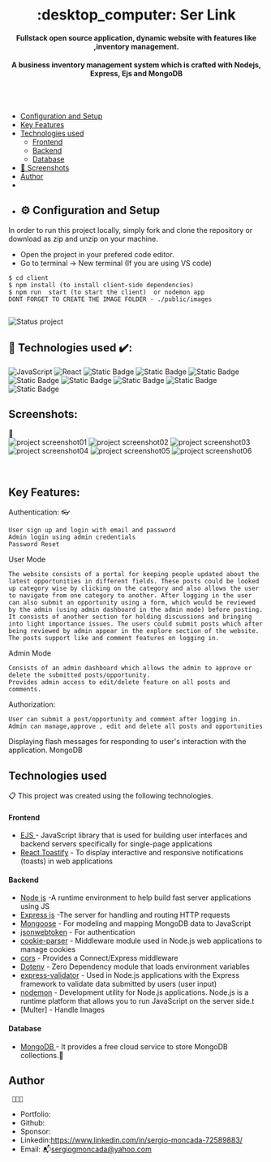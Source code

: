 <h1 align ="center" > :desktop_computer:  Ser Link </h1>
<h4  align ="center"> 
Fullstack open source application, dynamic website with features like ,inventory management.</h4>
 <h4  align ="center">A business inventory management system which is crafted with Nodejs, Express, Ejs and MongoDB</h4>
<br>
<br>

  * [Configuration and Setup](#configuration-and-setup)
  * [Key Features](#key-features)
  * [Technologies used](#technologies-used)
      - [Frontend](#frontend)
      - [Backend](#backend)
      - [Database](#database)
  * [📸 Screenshots](#screenshots)
  * [Author](#author)
  * <br>
  * ## ⚙️ Configuration and Setup

In order to run this project locally, simply fork and clone the repository or download as zip and unzip on your machine.

- Open the project in your prefered code editor.
- Go to terminal -> New terminal (If you are using VS code)

```
$ cd client
$ npm install (to install client-side dependencies)
$ npm run  start (to start the client)  or nodemon app
DONT FORGET TO CREATE THE IMAGE FOLDER - ./public/images
```
```

```
![Status project](https://img.shields.io/badge/STATUS-Finished-GREEN?style=for-the-badge)

##  🔌 Technologies used ✔️:
![JavaScript](https://img.shields.io/badge/JavaScript-007ACC?style=for-the-badge&logo=Javascript&logoColor=white)
![React](https://img.shields.io/badge/Nodejs-20232A?style=for-the-badge&logo=react&logoColor=61DAFB)
![Static Badge](https://img.shields.io/badge/EJS%20-yellow?style=for-the-badge)
![Static Badge](https://img.shields.io/badge/helmets-black?style=for-the-badge)
![Static Badge](https://img.shields.io/badge/%20Bootstrap-lightblue?style=for-the-badge)
![Static Badge](https://img.shields.io/badge/mongoDB%20-aqua?style=for-the-badge)
![Static Badge](https://img.shields.io/badge/mongoose-purple?style=for-the-badge)
![Static Badge](https://img.shields.io/badge/Express-navy?style=for-the-badge)
![Static Badge](https://img.shields.io/badge/multer-teal?style=for-the-badge)
![Static Badge](https://img.shields.io/badge/joi%20-aqua?style=for-the-badge)


##  Screenshots:
📸
<br>
<img src="./SYSTEMIMAGES/IMAGE01.jpg" alt="project screenshot01" />
<img src="./SYSTEMIMAGES/IMAGE02.jpg" alt="project screenshot02" />
<img src="./SYSTEMIMAGES/IMAGE03.jpg" alt="project screenshot03" />
<img src="./SYSTEMIMAGES/IMAGE04.jpg" alt="project screenshot04" />
<img src="./SYSTEMIMAGES/IMAGE05.jpg" alt="project screenshot05" />
<img src="./SYSTEMIMAGES/IMAGE06.jpg" alt="project screenshot06" />

<br>

##  Key Features:

Authentication: 👓

    User sign up and login with email and password
    Admin login using admin credentials
    Password Reset

User Mode

    The website consists of a portal for keeping people updated about the latest opportunities in different fields. These posts could be looked up category wise by clicking on the category and also allows the user to navigate from one category to another. After logging in the user can also submit an opportunity using a form, which would be reviewed by the admin (using admin dashboard in the admin mode) before posting.
    It consists of another section for holding discussions and bringing into light importance issues. The users could submit posts which after being reviewed by admin appear in the explore section of the website. The posts support like and comment features on logging in.

Admin Mode

    Consists of an admin dashboard which allows the admin to approve or delete the submitted posts/opportunity.
    Provides admin access to edit/delete feature on all posts and comments.

Authorization:

    User can submit a post/opportunity and comment after logging in.
    Admin can manage,approve , edit and delete all posts and opportunities

Displaying flash messages for responding to user's interaction with the application.
MongoDB
<br/>

##  Technologies used

📋 This project was created using the following technologies.

####  Frontend 

- [EJS ](https://www.npmjs.com/package/react) - JavaScript library that is used for building user interfaces and backend servers specifically for single-page applications
- [React Toastify](https://www.npmjs.com/package/react-toastify) - To display interactive and responsive notifications (toasts) in web applications

####  Backend 

- [Node js](https://nodejs.org/en/) -A runtime environment to help build fast server applications using JS
- [Express js](https://www.npmjs.com/package/express) -The server for handling and routing HTTP requests
- [Mongoose](https://mongoosejs.com/) - For modeling and mapping MongoDB data to JavaScript
- [jsonwebtoken](https://www.npmjs.com/package/jsonwebtoken) - For authentication
- [cookie-parser](https://www.npmjs.com/package/cookie-parser) - Middleware module used in Node.js web applications to manage cookies
- [cors](https://www.npmjs.com/package/cors) - Provides a Connect/Express middleware
- [Dotenv](https://www.npmjs.com/package/dotenv) - Zero Dependency module that loads environment variables
- [express-validator](https://www.npmjs.com/package/express-validator) - Used in Node.js applications with the Express framework to validate data submitted by users (user input)
- [nodemon](https://nodemon.io/) - Development utility for Node.js applications. Node.js is a runtime platform that allows you to run JavaScript on the server side.t
- [Multer] - Handle Images

####  Database 

 - [MongoDB ](https://www.mongodb.com/) - It provides a free cloud service to store MongoDB collections.💾

## Author
     👨🏻‍🏫 
- Portfolio: 
- Github: 
- Sponsor: 
- Linkedin:https://www.linkedin.com/in/sergio-moncada-72589883/
- Email: :mailbox_with_mail:[sergiogmoncada@yahoo.com](mailto:sergiogmoncada@yahoo.com)

